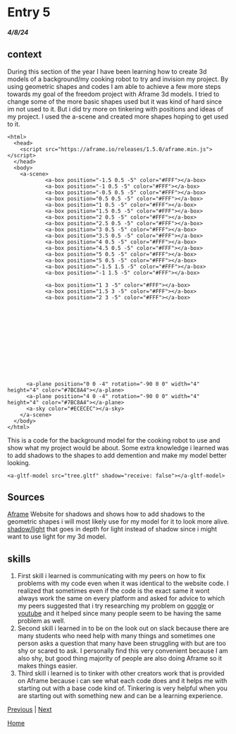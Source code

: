 # Entry 5
##### 4/8/24

## context
During this section of the year I have been learning how to create 3d models of a background/my cooking robot to try and invision my project. By using geometric shapes and codes I am able to achieve a few more steps towards my goal of the freedom project with Aframe 3d models. I tried to change some of the more basic shapes used but it was kind of hard since im not used to it. But i did try more on tinkering with positions and ideas of my project. I used the a-scene and created more shapes hoping to get used to it. 
````
<html>
  <head>
    <script src="https://aframe.io/releases/1.5.0/aframe.min.js"></script>
  </head>
  <body>
    <a-scene>
            <a-box position="-1.5 0.5 -5" color="#FFF"></a-box>
            <a-box position="-1 0.5 -5" color="#FFF"></a-box>
            <a-box position="-0.5 0.5 -5" color="#FFF"></a-box>
            <a-box position="0.5 0.5 -5" color="#FFF"></a-box>
            <a-box position="1 0.5 -5" color="#FFF"></a-box>
            <a-box position="1.5 0.5 -5" color="#FFF"></a-box>
            <a-box position="2 0.5 -5" color="#FFF"></a-box>
            <a-box position="2.5 0.5 -5" color="#FFF"></a-box>
            <a-box position="3 0.5 -5" color="#FFF"></a-box>
            <a-box position="3.5 0.5 -5" color="#FFF"></a-box>   
            <a-box position="4 0.5 -5" color="#FFF"></a-box>
            <a-box position="4.5 0.5 -5" color="#FFF"></a-box>
            <a-box position="5 0.5 -5" color="#FFF"></a-box>
            <a-box position="5 0.5 -5" color="#FFF"></a-box>
            <a-box position="-1.5 1.5 -5" color="#FFF"></a-box>
            <a-box position="-1 1.5 -5" color="#FFF"></a-box>
      
            <a-box position="1 3 -5" color="#FFF"></a-box>
            <a-box position="1.5 3 -5" color="#FFF"></a-box>
            <a-box position="2 3 -5" color="#FFF"></a-box>
      
      
      
      
      
      
      
    
      
      
      
      
      
      <a-plane position="0 0 -4" rotation="-90 0 0" width="4" height="4" color="#7BC8A4"></a-plane>
      <a-plane position="4 0 -4" rotation="-90 0 0" width="4" height="4" color="#7BC8A4"></a-plane>
      <a-sky color="#ECECEC"></a-sky>
    </a-scene>
  </body>
</html>
````
This is a code for the background model for the cooking robot to use and show what my project would be about. Some extra knowledge i learned was to add shadows to the shapes to add demention and make my model better looking.  
````<a-entity light="type:directional; castShadow:true;" position="1 1 1"></a-entity>
<a-gltf-model src="tree.gltf" shadow="receive: false"></a-gltf-model>
````

## Sources
[Aframe](https://aframe.io/docs/1.5.0/components/shadow.html) Website for shadows and shows how to add shadows to the geometric shapes i will most likely use for my model for it to look more alive.
[shadow/light](https://aframe.io/docs/1.5.0/components/light.html#configuring-shadows) that goes in depth for light instead of shadow since i might want to use light for my 3d model.

## skills
1. First skill i learned is communicating with my peers on how to fix problems with my code even when it was identical to the website code. I realized that sometimes even if the code is the exact same it wont always work the same on every platform and asked for advice to which my peers suggested that i try researching my problem on [google](google.com) or [youtube](youtube.com) and it helped since many people seem to be having the same problem as well.
2. Second skill i learned in to be on the look out on slack because there are many students who need help with many things and sometimes one person asks a question that many have been struggling with but are too shy or scared to ask. I personally find this very convenient because I am also shy, but good thing majority of people are also doing Aframe so it makes things easier.
3. Third skill i learned is to tinker with other creators work that is provided on Aframe because i can see what each code does and it helps me with starting out with a base code kind of. Tinkering is very helpful when you are starting out with something new and can be a learning experience. 



[Previous](entry04.md) | [Next](entry06.md)

[Home](../README.md)
